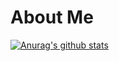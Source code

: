 # About Me

[![Anurag's github stats](https://github-readme-stats.vercel.app/api?username=HarshitChhipa)](https://github.com/anuraghazra/github-readme-stats)

